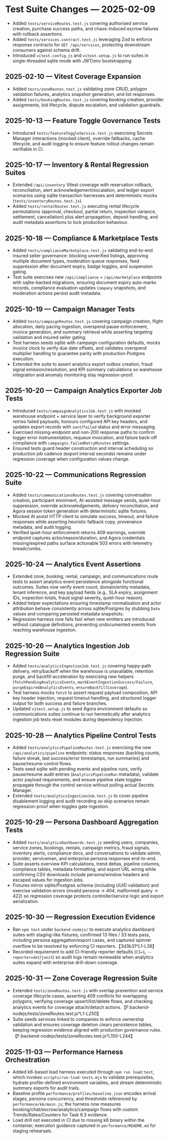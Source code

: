 # Test Suite Changes — 2025-02-09

- Added `tests/serviceRoutes.test.js` covering authorised service creation, purchase success paths, and chaos-induced escrow failures with rollback assertions.
- Added `tests/services.contract.test.js` leveraging Zod to enforce response contracts for `GET /api/services`, protecting downstream consumers against schema drift.
- Introduced `vitest.config.js` and `vitest.setup.js` to run suites in single-threaded sqlite mode with JWT/env bootstrapping.
## 2025-02-10 — Vitest Coverage Expansion
- Added `tests/zoneRoutes.test.js` validating zone CRUD, polygon validation failures, analytics snapshot generation, and list responses.
- Added `tests/bookingRoutes.test.js` covering booking creation, provider assignments, bid lifecycle, dispute escalation, and validation guardrails.

## 2025-10-13 — Feature Toggle Governance Tests
- Introduced `tests/featureToggleService.test.js` exercising Secrets Manager interactions (mocked client), override fallbacks, cache lifecycle, and audit logging to ensure feature rollout changes remain verifiable in CI.

## 2025-10-17 — Inventory & Rental Regression Suites
- Extended `/api/inventory` Vitest coverage with reservation rollback, reconciliation, alert acknowledgement/escalation, and ledger export scenarios using sqlite transaction harnesses and deterministic mocks (`tests/inventoryRoutes.test.js`).
- Added `tests/rentalRoutes.test.js` executing rental lifecycle permutations (approval, checkout, partial return, inspection variance, settlement, cancellation) plus alert propagation, deposit handling, and audit metadata assertions to lock production behaviour.

## 2025-10-18 — Compliance & Marketplace Tests
- Added `tests/complianceMarketplace.test.js` validating end-to-end insured seller governance: blocking unverified listings, approving multiple document types, moderation queue responses, feed suppression after document expiry, badge toggles, and suspension gating.
- Test suite exercises new `/api/compliance` + `/api/marketplace` endpoints with sqlite-backed migrations, ensuring document expiry auto-marks records, compliance evaluation updates `Company` snapshots, and moderation actions persist audit metadata.

## 2025-10-19 — Campaign Manager Tests
- Added `tests/campaignRoutes.test.js` covering campaign creation, flight allocation, daily pacing ingestion, overspend pause enforcement, invoice generation, and summary retrieval while asserting targeting validation and insured seller gating.
- Test harness seeds sqlite with campaign configuration defaults, mocks invoice clock to verify due date offsets, and validates overspend multiplier handling to guarantee parity with production Postgres execution.
- Extended the suite to assert analytics export outbox creation, fraud signal emission/resolution, and KPI summary calculations so warehouse integration and anomaly monitoring stay regression-proof.

## 2025-10-20 — Campaign Analytics Exporter Job Tests
- Introduced `tests/campaignAnalyticsJob.test.js` with mocked warehouse endpoint + service layer to verify background exporter retries failed payloads, honours configured API key headers, and updates export records with `sent`/`failed` status and error messaging.
- Exercised missing-endpoint and non-200 response paths to confirm logger error instrumentation, requeue invocation, and failure back-off compliance with `campaigns.failedRetryMinutes` settings.
- Ensured tests guard header construction and interval scheduling so production job cadence (export interval seconds) remains under regression coverage when configuration values change.

## 2025-10-22 — Communications Regression Suite
- Added `tests/communicationsRoutes.test.js` covering conversation creation, participant enrolment, AI-assisted message sends, quiet-hour suppression, override acknowledgements, delivery reconciliation, and Agora session token generation with deterministic sqlite fixtures.
- Mocked AI assist HTTP client to simulate success, timeout, and failure responses while asserting heuristic fallback copy, provenance metadata, and audit logging.
- Verified quiet-hour enforcement returns 409 warnings, override endpoint captures actor/reason/duration, and Agora credentials missing/expired paths surface actionable 503 errors with telemetry breadcrumbs.

## 2025-10-24 — Analytics Event Assertions
- Extended zone, booking, rental, campaign, and communications route tests to assert analytics event persistence alongside functional outcomes. Suites now verify event count, domain/entity metadata, tenant inference, and key payload fields (e.g., SLA expiry, assignment IDs, inspection totals, fraud signal severity, quiet-hour reason).
- Added helper expectations ensuring timestamp normalisation and actor attribution behave consistently across sqlite/Postgres by stubbing `Date` values and comparing persisted metadata snapshots.
- Regression harness now fails fast when new emitters are introduced without catalogue definitions, preventing undocumented events from reaching warehouse ingestion.

## 2025-10-26 — Analytics Ingestion Job Regression Suite
- Added `tests/analyticsIngestionJob.test.js` covering happy-path delivery, retry/backoff when the warehouse is unavailable, retention purge, and backfill acceleration by exercising new helpers (`fetchPendingAnalyticsEvents`, `markEventIngestionSuccess/Failure`, `purgeExpiredAnalyticsEvents`, `ensureBackfillCoverage`).
- Test harness mocks `fetch` to assert request payload composition, API key header injection, request timeout handling, and structured logger output for both success and failure branches.
- Updated `vitest.setup.js` to seed Agora environment defaults so communications suites continue to run hermetically after analytics ingestion job tests reset modules during dependency injection.

## 2025-10-28 — Analytics Pipeline Control Tests
- Added `tests/analyticsPipelineRoutes.test.js` exercising the new `/api/analytics/pipeline` endpoints: status responses (backlog counts, failure streak, last success/error timestamps, run summaries) and pause/resume control flows.
- Tests seed sqlite with pending events and pipeline runs, verify pause/resume audit entries (`AnalyticsPipelineRun` metadata), validate actor payload requirements, and ensure pipeline state toggles propagate through the control service without polling actual Secrets Manager.
- Extended `tests/analyticsIngestionJob.test.js` to cover pipeline disablement logging and audit recording so skip scenarios remain regression-proof when toggles gate ingestion.

## 2025-10-29 — Persona Dashboard Aggregation Tests
- Added `tests/analyticsDashboards.test.js` seeding users, companies, service zones, bookings, rentals, campaign metrics, fraud signals, inventory alerts, compliance docs, and conversations to validate admin, provider, serviceman, and enterprise persona responses end-to-end.
- Suite asserts overview KPI calculations, trend deltas, pipeline columns, compliance tables, metadata formatting, and export URL wiring while confirming CSV downloads include persona/window headers and escaped values for ingestion jobs.
- Fixtures mirror sqlite/Postgres schema (including UUID validation) and exercise validation errors (invalid persona → 404, malformed query → 422) so regression coverage protects controller/service logic and export serialization.

## 2025-10-30 — Regression Execution Evidence
- Ran `npm test` under `backend-nodejs/` to execute analytics dashboard suites with staging-like fixtures; confirmed 13 files / 33 tests pass, including persona aggregation/export cases, and captured spinner overflow to be resolved by enforcing CI reporters.【3d3b31†L1-L38】
- Recorded requirement to add CI-friendly reporter defaults (`CI=1`, `--reporter=dot`/`junit`) so audit logs remain reviewable when analytics suites expand with enterprise drill-down coverage.

## 2025-10-31 — Zone Coverage Regression Suite
- Extended `tests/zoneRoutes.test.js` with overlap prevention and service coverage lifecycle cases, asserting 409 conflicts for overlapping polygons, verifying coverage upsert/list/delete flows, and checking analytics events for coverage attach/detach actions.【F:backend-nodejs/tests/zoneRoutes.test.js†L1-L250】
- Suite seeds services linked to companies to enforce ownership validation and ensures coverage deletion clears persistence tables, keeping regression evidence aligned with production governance rules.【F:backend-nodejs/tests/zoneRoutes.test.js†L150-L244】
## 2025-11-03 — Performance Harness Orchestration
- Added k6-based load harness executed through `npm run load:test`, which invokes `scripts/run-load-tests.mjs` to validate prerequisites, hydrate profile-defined environment variables, and stream deterministic summary exports for audit trails.
- Baseline profile `performance/profiles/baseline.json` encodes arrival stages, persona concurrency, and thresholds referenced by `performance/k6/main.js`; the harness now measures booking/chat/escrow/analytics/campaign flows with custom Trends/Rates/Counters for Task 6.3 evidence.
- Load drill not executed in CI due to missing k6 binary within the container; execution guidance captured in `performance/README.md` for staging rehearsals.
